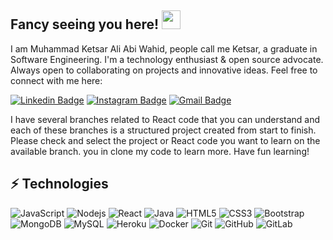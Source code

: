 
## Fancy seeing you here! <img src="https://raw.githubusercontent.com/aemmadi/aemmadi/master/wave.gif" width="30">

I am Muhammad Ketsar Ali Abi Wahid, people call me Ketsar, a graduate in Software Engineering. I'm a technology enthusiast & open source advocate. Always open to collaborating on projects and innovative ideas. Feel free to connect with me here:

[![Linkedin Badge](https://img.shields.io/badge/-ketsarali-blue?style=flat-square&logo=Linkedin&logoColor=white&link=https://www.linkedin.com/in/ketsarali/)](https://www.linkedin.com/in/ketsarali/)
[![Instagram Badge](https://img.shields.io/badge/-ketsaraaw_-purple?style=flat-square&logo=instagram&logoColor=white&link=https://www.instagram.com/ketsaraaw_/)](https://www.instagram.com/ketsaraaw_/)
[![Gmail Badge](https://img.shields.io/badge/-jsdevprofes@gmail.com-c14438?style=flat-square&logo=Gmail&logoColor=white&link=mailto:jsdevprofes@gmail.com)](mailto:jsdevprofes@gmail.com)

I have several branches related to React code that you can understand and each of these branches is a structured project created from start to finish. Please check and select the project or React code you want to learn on the available branch. you in clone my code to learn more. Have fun learning!

## ⚡ Technologies

![JavaScript](https://img.shields.io/badge/-JavaScript-black?style=flat-square&logo=javascript)
![Nodejs](https://img.shields.io/badge/-Nodejs-black?style=flat-square&logo=Node.js)
![React](https://img.shields.io/badge/-React-black?style=flat-square&logo=react)
![Java](https://img.shields.io/badge/-java-E34A86?style=flat-square&logo=java)
![HTML5](https://img.shields.io/badge/-HTML5-E34F26?style=flat-square&logo=html5&logoColor=white)
![CSS3](https://img.shields.io/badge/-CSS3-1572B6?style=flat-square&logo=css3)
![Bootstrap](https://img.shields.io/badge/-Bootstrap-563D7C?style=flat-square&logo=bootstrap)
![MongoDB](https://img.shields.io/badge/-MongoDB-black?style=flat-square&logo=mongodb)
![MySQL](https://img.shields.io/badge/-MySQL-black?style=flat-square&logo=mysql)
![Heroku](https://img.shields.io/badge/-Heroku-430098?style=flat-square&logo=heroku)
![Docker](https://img.shields.io/badge/-Docker-black?style=flat-square&logo=docker)
![Git](https://img.shields.io/badge/-Git-black?style=flat-square&logo=git)
![GitHub](https://img.shields.io/badge/-GitHub-181717?style=flat-square&logo=github)
![GitLab](https://img.shields.io/badge/-GitLab-FCA121?style=flat-square&logo=gitlab)
